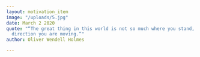 ```yaml
---
layout: motivation_item
image: "/uploads/5.jpg"
date: March 2 2020
quote: "“The great thing in this world is not so much where you stand, as in what
  direction you are moving.”"
author: Oliver Wendell Holmes

---
```

